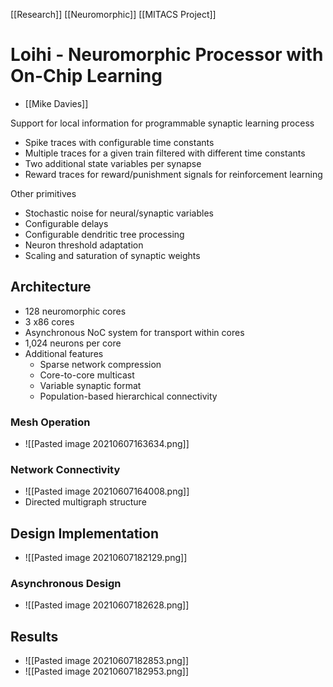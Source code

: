 [[Research]] [[Neuromorphic]]  [[MITACS Project]]
# Loihi -  Neuromorphic Processor with On-Chip Learning
- [[Mike Davies]]

Support for local information for programmable synaptic learning process
-	Spike traces with configurable time constants
-	Multiple traces for a given train filtered with different time constants
-	Two additional state variables per synapse
-	Reward traces for reward/punishment signals for reinforcement learning

Other primitives
- Stochastic noise for neural/synaptic variables
- Configurable delays 
- Configurable dendritic tree processing
- Neuron threshold adaptation
- Scaling and saturation of synaptic weights

## Architecture
- 128 neuromorphic cores
- 3 x86 cores
- Asynchronous NoC system for transport within cores
- 1,024 neurons per core
- Additional features
	- Sparse network compression
	- Core-to-core multicast
	- Variable synaptic format
	- Population-based hierarchical connectivity

### Mesh Operation
- ![[Pasted image 20210607163634.png]]

### Network Connectivity
- ![[Pasted image 20210607164008.png]]
- Directed multigraph structure

## Design Implementation
- ![[Pasted image 20210607182129.png]]

### Asynchronous Design
- ![[Pasted image 20210607182628.png]]

## Results
- ![[Pasted image 20210607182853.png]]
- ![[Pasted image 20210607182953.png]]